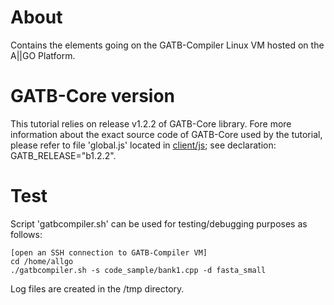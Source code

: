 # About

Contains the elements going on the GATB-Compiler Linux VM hosted on the A||GO Platform.

# GATB-Core version

This tutorial relies on release v1.2.2 of GATB-Core library. Fore more information about
the exact source code of GATB-Core used by the tutorial, please refer to file 'global.js'
located in [client/js](https://github.com/GATB/gatb-core-tuto/blob/master/client/js); see
declaration: GATB_RELEASE="b1.2.2".


# Test

Script 'gatbcompiler.sh' can be used for testing/debugging purposes as follows:

    [open an SSH connection to GATB-Compiler VM]
    cd /home/allgo
    ./gatbcompiler.sh -s code_sample/bank1.cpp -d fasta_small

Log files are created in the /tmp directory.
